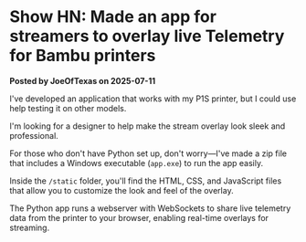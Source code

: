 # Show HN: Made an app for streamers to overlay live Telemetry for Bambu printers

**Posted by JoeOfTexas on 2025-07-11**

I've developed an application that works with my P1S printer, but I could use help testing it on other models.

I'm looking for a designer to help make the stream overlay look sleek and professional.

For those who don't have Python set up, don't worry—I've made a zip file that includes a Windows executable (`app.exe`) to run the app easily.

Inside the `/static` folder, you'll find the HTML, CSS, and JavaScript files that allow you to customize the look and feel of the overlay.

The Python app runs a webserver with WebSockets to share live telemetry data from the printer to your browser, enabling real-time overlays for streaming.